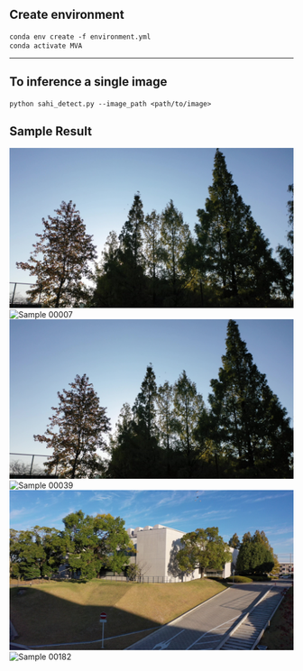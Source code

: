 ## Create environment
```
conda env create -f environment.yml
conda activate MVA
```
---
## To inference a single image
```
python sahi_detect.py --image_path <path/to/image>
```
## Sample Result

![Sample 00007](sample_image/00007.jpg)
![Sample 00007](sample_image/00007.png)
![Sample 00039](sample_image/00039.jpg)
![Sample 00039](sample_image/00039.png)
![Sample 00182](sample_image/00182.jpg)
![Sample 00182](sample_image/00182.png)
